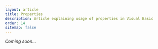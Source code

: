 ```yaml
---
layout: article
title: Properties
description: Article explaining usage of properties in Visual Basic
order: 14
sitemap: false
---
```

*Coming soon...*
